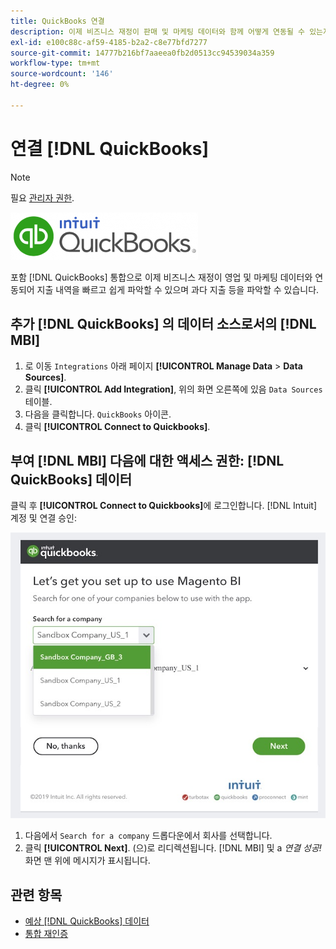 ```yaml
---
title: QuickBooks 연결
description: 이제 비즈니스 재정이 판매 및 마케팅 데이터와 함께 어떻게 연동될 수 있는지 알아보고 비용을 빠르고 쉽게 탭하고, 과소비를 식별하는 등의 작업을 수행할 수 있습니다.
exl-id: e100c88c-af59-4185-b2a2-c8e77bfd7277
source-git-commit: 14777b216bf7aaeea0fb2d0513cc94539034a359
workflow-type: tm+mt
source-wordcount: '146'
ht-degree: 0%

---
```


# 연결 [!DNL QuickBooks]

>[!NOTE]
>
>필요 [관리자 권한](../../../administrator/user-management/user-management.md).

![](../../../assets/Quickbooks.png)

포함 [!DNL QuickBooks] 통합으로 이제 비즈니스 재정이 영업 및 마케팅 데이터와 연동되어 지출 내역을 빠르고 쉽게 파악할 수 있으며 과다 지출 등을 파악할 수 있습니다.

## 추가 [!DNL QuickBooks] 의 데이터 소스로서의 [!DNL MBI]

1. 로 이동 `Integrations` 아래 페이지 **[!UICONTROL Manage Data** > **Data Sources]**.
1. 클릭 **[!UICONTROL Add Integration]**, 위의 화면 오른쪽에 있음 `Data Sources` 테이블.
1. 다음을 클릭합니다. `QuickBooks` 아이콘.
1. 클릭 **[!UICONTROL Connect to Quickbooks]**.

## 부여 [!DNL MBI] 다음에 대한 액세스 권한: [!DNL QuickBooks] 데이터

클릭 후 **[!UICONTROL Connect to Quickbooks]**&#x200B;에 로그인합니다. [!DNL Intuit] 계정 및 연결 승인:

![](../../../assets/QuickBooks_App_Store_1.jpg)

1. 다음에서 `Search for a company` 드롭다운에서 회사를 선택합니다.
1. 클릭 **[!UICONTROL Next]**. (으)로 리디렉션됩니다. [!DNL MBI] 및 a *연결 성공!* 화면 맨 위에 메시지가 표시됩니다.

## 관련 항목

* [예상 [!DNL QuickBooks] 데이터](../integrations/quickbooks-data.md)
* [통합 재인증](https://experienceleague.adobe.com/docs/commerce-knowledge-base/kb/how-to/mbi-reauthenticating-integrations.html?lang=en)
